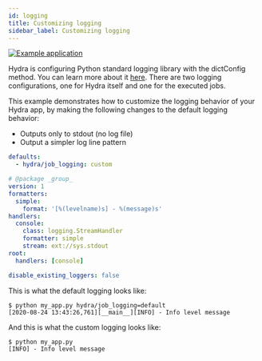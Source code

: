 ```yaml
---
id: logging
title: Customizing logging
sidebar_label: Customizing logging
---
```

[![Example application](https://img.shields.io/badge/-Example%20application-informational)](https://github.com/facebookresearch/hydra/tree/master/examples/configure_hydra/logging)

Hydra is configuring Python standard logging library with the dictConfig method. You can learn more about it [here](https://docs.python.org/3/howto/logging.html).
There are two logging configurations, one for Hydra itself and one for the executed jobs.

This example demonstrates how to customize the logging behavior of your Hydra app, by making the following changes
to the default logging behavior:

 * Outputs only to stdout (no log file)
 * Output a simpler log line pattern

```yaml title="config.yaml"
defaults:
  - hydra/job_logging: custom
```

```yaml title="hydra/job_logging/custom.yaml"
# @package _group_
version: 1
formatters:
  simple:
    format: '[%(levelname)s] - %(message)s'
handlers:
  console:
    class: logging.StreamHandler
    formatter: simple
    stream: ext://sys.stdout
root:
  handlers: [console]

disable_existing_loggers: false
```

This is what the default logging looks like:
```
$ python my_app.py hydra/job_logging=default
[2020-08-24 13:43:26,761][__main__][INFO] - Info level message
```

And this is what the custom logging looks like:
```text
$ python my_app.py 
[INFO] - Info level message
```

